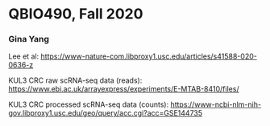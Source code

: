 # QBIO490, Fall 2020
### Gina Yang

Lee et al: https://www-nature-com.libproxy1.usc.edu/articles/s41588-020-0636-z

KUL3 CRC raw scRNA-seq data (reads): https://www.ebi.ac.uk/arrayexpress/experiments/E-MTAB-8410/files/

KUL3 CRC processed scRNA-seq data (counts): https://www-ncbi-nlm-nih-gov.libproxy1.usc.edu/geo/query/acc.cgi?acc=GSE144735
